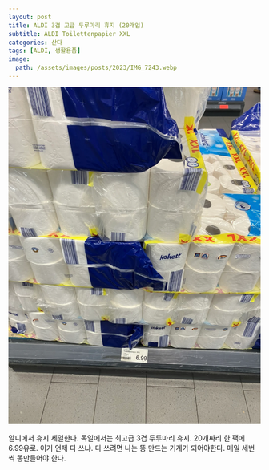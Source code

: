 ```yaml
---
layout: post
title: ALDI 3겹 고급 두루마리 휴지 (20개입)
subtitle: ALDI Toilettenpapier XXL 
categories: 산다
tags: [ALDI, 생활용품]
image:
  path: /assets/images/posts/2023/IMG_7243.webp
---
```


![두루마리휴지](/assets/images/posts/2024/IMG_7243.webp)

알디에서 휴지 세일한다. 독일에서는 최고급 3겹 두루마리 휴지. 20개짜리 한 팩에 6.99유로. 이거 언제 다 쓰냐. 다 쓰려면 나는 똥 만드는 기계가 되어야한다. 매일 세번씩 똥만들어야 한다. 